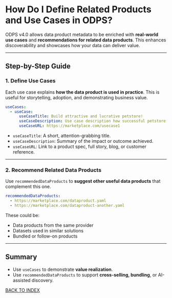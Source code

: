 # How Do I Define Related Products and Use Cases in ODPS?

ODPS v4.0 allows data product metadata to be enriched with **real-world use cases** and **recommendations for related data products**. This enhances discoverability and showcases how your data can deliver value.

---

## Step-by-Step Guide

### 1. Define Use Cases

Each use case explains **how the data product is used in practice**. This is useful for storytelling, adoption, and demonstrating business value.

```yaml
useCases:
  - useCase:
      useCaseTitle: Build attractive and lucrative petstore!
      useCaseDescription: Use case description how successful petstore chain was established in Abu Dhabi
      useCaseURL: https://marketplace.com/usecase1
```

- `useCaseTitle`: A short, attention-grabbing title.
- `useCaseDescription`: Summary of the impact or outcome achieved.
- `useCaseURL`: Link to a product spec, full story, blog, or customer reference.

---

### 2. Recommend Related Data Products

Use `recommendedDataProducts` to **suggest other useful data products** that complement this one.

```yaml
recommendedDataProducts:
  - https://marketplace.com/dataproduct.yaml
  - https://marketplace.com/dataproduct-another.yaml
```

These could be:
- Data products from the same provider
- Datasets used in similar solutions
- Bundled or follow-on products

---

## Summary

- Use `useCases` to demonstrate **value realization**.
- Use `recommendedDataProducts` to support **cross-selling, bundling**, or AI-assisted discovery.

[BACK TO INDEX](https://github.com/Open-Data-Product-Initiative/odps-examples/blob/main/README.md)